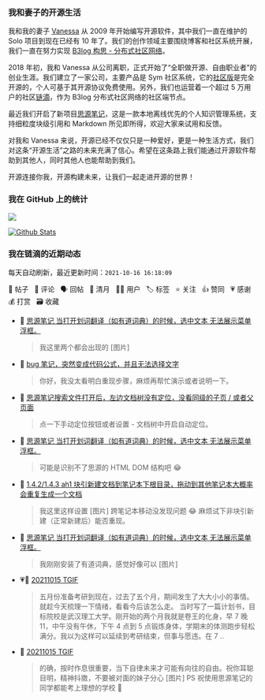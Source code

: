 ### 我和妻子的开源生活

我和我的妻子 [Vanessa](https://github.com/Vanessa219) 从 2009 年开始编写开源软件，其中我们一直在维护的 Solo 项目到现在已经有 10 年了。我们的创作领域主要围绕博客和社区系统开展，我们一直在努力实现 [B3log 构思 - 分布式社区网络](https://ld246.com/article/1546941897596)。

2018 年初，我和 Vanessa 从公司离职，正式开始了“全职做开源、自由职业者”的创业生涯。我们建立了一家公司，主要产品是 Sym 社区系统，它的[社区版](https://github.com/88250/symphony)是完全开源的，个人可基于其开源协议免费使用。另外，我们也运营着一个超过 5 万用户的社区[链滴](https://ld246.com)，作为 B3log 分布式社区网络的社区端节点。

最近我们开启了新项目[思源笔记](https://github.com/siyuan-note/siyuan)，这是一款本地离线优先的个人知识管理系统，支持细粒度块级引用和 Markdown 所见即所得，欢迎大家来试用和反馈。

对我和 Vanessa 来说，开源已经不仅仅只是一种爱好，更是一种生活方式，我们对这条“开源生活”之路的未来充满了信心。希望在这条路上我们能通过开源软件帮助到其他人，同时其他人也能帮助到我们。

开源连接你我，开源构建未来，让我们一起走进开源的世界！

### 我在 GitHub 上的统计

<a title="Hits" target="_blank" href="https://github.com/88250/88250"><img src="https://hits.b3log.org/88250/88250.svg"></a>

[![Github Stats](https://github-readme-stats.vercel.app/api?username=88250&theme=tokyonight&show_icons=true)](https://github.com/88250)

<!--events start -->

### 我在链滴的近期动态

每天自动刷新，最近更新时间：`2021-10-16 16:18:09`

📝 帖子 &nbsp; 💬 评论 &nbsp; 🗣 回帖 &nbsp; 🌙 清月 &nbsp; 👨‍💻 用户 &nbsp; 🏷️ 标签 &nbsp; ⭐️ 关注 &nbsp; 👍 赞同 &nbsp; 💗 感谢 &nbsp; 💰 打赏 &nbsp; 🗃 收藏

* 💬 [思源笔记 当打开划词翻译（如有道词典）的时候，选中文本 无法展示菜单浮框。](https://ld246.com/article/1634309900433/comment/1634355859793#comments)

  > 我这里两个都会出现的 [图片]
* 💬 [bug 笔记，突然变成代码公式，并且无法选择文字](https://ld246.com/article/1634355648273/comment/1634355743681#comments)

  > 你好，我没太看明白重现步骤，麻烦再帮忙演示或者说明一下。
* 💬 [思源笔记搜索文件打开后，左边文档树没有定位，没看同级的子页 / 或者父页面](https://ld246.com/article/1634346331540/comment/1634348034165#comments)

  > 点一下手动定位按钮或者设置 - 文档树中开启自动定位。
* 💬 [思源笔记 当打开划词翻译（如有道词典）的时候，选中文本 无法展示菜单浮框。](https://ld246.com/article/1634309900433/comment/1634346081338#comments)

  > 可能是识别不了思源的 HTML DOM 结构吧 😂
* 💬 [1.4.2/1.4.3 ah1  块引新建文档到笔记本下根目录，拖动到其他笔记本大概率会重复生成一个文档](https://ld246.com/article/1634285684842/comment/1634310860889#comments)

  > 我这里这样设置 [图片] 跨笔记本移动没发现问题 😂 麻烦试下非块引新建（正常新建后）能否重现。
* 💬 [思源笔记 当打开划词翻译（如有道词典）的时候，选中文本 无法展示菜单浮框。](https://ld246.com/article/1634309900433/comment/1634310735096#comments)

  > 我刚刚安装了有道词典，感觉好像可以 [图片]
* 💗📝 [20211015 TGIF](https://ld246.com/article/1634307744123)

  > 五月份准备考研到现在，过去了五个月，期间发生了大大小小的事情。就趁今天梳理一下情绪，看看今后该怎么走。 当时写了一篇计划书，目标院校是武汉理工大学。刚开始的两个月我就是卷王的化身，早 7 晚 11，中午没有午休，下午 4 点到 5 点锻炼身体，学期末的体测跑步轻松满分。我以为这样可以延续到考研结束，但事与愿违。在 7  ..
* 💬 [20211015 TGIF](https://ld246.com/article/1634307744123/comment/1634309082316#comments)

  > 的确，按时作息很重要，当下自律未来才可能有向往的自由。祝你耳聪目明，精神抖擞，不要被对面的妹子分心 [图片] PS 祝使用思源笔记的同学都能考上理想的学校 🙏


<!--events end -->
